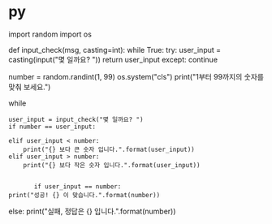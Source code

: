 # py
import random
import os

def input_check(msg, casting=int):
    while True:
        try:
            user_input = casting(input("몇 일까요? "))
            return user_input
        except:
            continue


number = random.randint(1, 99)
os.system("cls")
print("1부터 99까지의 숫자를 맞춰 보세요.")

while

    user_input = input_check("몇 일까요? ")
    if number == user_input:

    elif user_input < number:
        print("{} 보다 큰 숫자 입니다.".format(user_input))
    elif user_input > number:
        print("{} 보다 작은 숫자 입니다.".format(user_input))
    

           if user_input == number:
    print("성공! {} 이 맞습니다.".format(number))
else:
    print("실패, 정답은 {} 입니다.".format(number))

